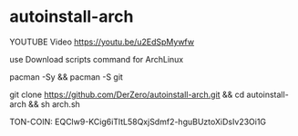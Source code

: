 # autoinstall-arch

YOUTUBE Video https://youtu.be/u2EdSpMywfw

use
Download scripts
command for ArchLinux


pacman -Sy && pacman -S git


git clone https://github.com/DerZero/autoinstall-arch.git && cd autoinstall-arch && sh arch.sh




TON-COIN: EQClw9-KCig6iTltL58QxjSdmf2-hguBUztoXiDsIv23Oi1G
